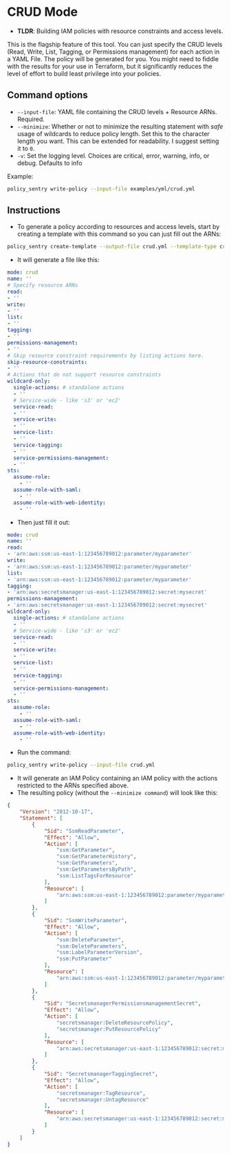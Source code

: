CRUD Mode
=========

-   **TLDR**: Building IAM policies with resource constraints and access levels.

This is the flagship feature of this tool. You can just specify the CRUD levels (Read, Write, List, Tagging, or Permissions management) for each action in a YAML File. The policy will be generated for you. You might need to fiddle with the results for your use in Terraform, but it significantly reduces the level of effort to build least privilege into your policies.

Command options
---------------

-   `--input-file`: YAML file containing the CRUD levels + Resource ARNs. Required.
-   `--minimize`: Whether or not to minimize the resulting statement with *safe* usage of wildcards to reduce policy length. Set this to the character length you want. This can be extended for readability. I suggest setting it to `0`.
-   `-v`: Set the logging level. Choices are critical, error, warning, info, or debug. Defaults to info

Example:

```bash
policy_sentry write-policy --input-file examples/yml/crud.yml
```

Instructions
------------

-   To generate a policy according to resources and access levels, start by creating a template with this command so you can just fill out the ARNs:

```bash
policy_sentry create-template --output-file crud.yml --template-type crud
```

-   It will generate a file like this:

```yaml
mode: crud
name: ''
# Specify resource ARNs
read:
- ''
write:
- ''
list:
- ''
tagging:
- ''
permissions-management:
- ''
# Skip resource constraint requirements by listing actions here.
skip-resource-constraints:
- ''
# Actions that do not support resource constraints
wildcard-only:
  single-actions: # standalone actions
  - ''
  # Service-wide - like 's3' or 'ec2'
  service-read:
  - ''
  service-write:
  - ''
  service-list:
  - ''
  service-tagging:
  - ''
  service-permissions-management:
  - ''
sts:
  assume-role:
    - ''
  assume-role-with-saml:
    - ''
  assume-role-with-web-identity:
    - ''
```

-   Then just fill it out:

```yaml
mode: crud
name: ''
read:
- 'arn:aws:ssm:us-east-1:123456789012:parameter/myparameter'
write:
- 'arn:aws:ssm:us-east-1:123456789012:parameter/myparameter'
list:
- 'arn:aws:ssm:us-east-1:123456789012:parameter/myparameter'
tagging:
- 'arn:aws:secretsmanager:us-east-1:123456789012:secret:mysecret'
permissions-management:
- 'arn:aws:secretsmanager:us-east-1:123456789012:secret:mysecret'
wildcard-only:
  single-actions: # standalone actions
  - ''
  # Service-wide - like 's3' or 'ec2'
  service-read:
  - ''
  service-write:
  - ''
  service-list:
  - ''
  service-tagging:
  - ''
  service-permissions-management:
  - ''
sts:
  assume-role:
    - ''
  assume-role-with-saml:
    - ''
  assume-role-with-web-identity:
    - ''
```

-   Run the command:

```bash
policy_sentry write-policy --input-file crud.yml
```

-   It will generate an IAM Policy containing an IAM policy with the actions restricted to the ARNs specified above.
-   The resulting policy (without the `--minimize command`) will look like this:

```json
{
    "Version": "2012-10-17",
    "Statement": [
        {
            "Sid": "SsmReadParameter",
            "Effect": "Allow",
            "Action": [
                "ssm:GetParameter",
                "ssm:GetParameterHistory",
                "ssm:GetParameters",
                "ssm:GetParametersByPath",
                "ssm:ListTagsForResource"
            ],
            "Resource": [
                "arn:aws:ssm:us-east-1:123456789012:parameter/myparameter"
            ]
        },
        {
            "Sid": "SsmWriteParameter",
            "Effect": "Allow",
            "Action": [
                "ssm:DeleteParameter",
                "ssm:DeleteParameters",
                "ssm:LabelParameterVersion",
                "ssm:PutParameter"
            ],
            "Resource": [
                "arn:aws:ssm:us-east-1:123456789012:parameter/myparameter"
            ]
        },
        {
            "Sid": "SecretsmanagerPermissionsmanagementSecret",
            "Effect": "Allow",
            "Action": [
                "secretsmanager:DeleteResourcePolicy",
                "secretsmanager:PutResourcePolicy"
            ],
            "Resource": [
                "arn:aws:secretsmanager:us-east-1:123456789012:secret:mysecret"
            ]
        },
        {
            "Sid": "SecretsmanagerTaggingSecret",
            "Effect": "Allow",
            "Action": [
                "secretsmanager:TagResource",
                "secretsmanager:UntagResource"
            ],
            "Resource": [
                "arn:aws:secretsmanager:us-east-1:123456789012:secret:mysecret"
            ]
        }
    ]
}
```

